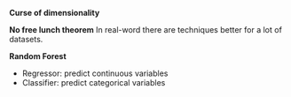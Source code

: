**Curse of dimensionality**


**No free lunch theorem**
In real-word there are techniques better for a lot of datasets. 

**Random Forest**
- Regressor: predict continuous variables
- Classifier: predict categorical variables




